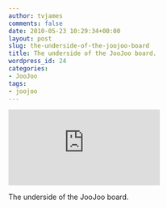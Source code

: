 ```yaml
---
author: tvjames
comments: false
date: 2010-05-23 10:29:34+00:00
layout: post
slug: the-underside-of-the-joojoo-board
title: The underside of the JooJoo board.
wordpress_id: 24
categories:
- JooJoo
tags:
- joojoo
---
```


![20100523002.jpg](http://www.thomasvjames.com/blog/includes/thumb.php?file=../uploads/20100523002.jpg&max_width=500&max_height=500&quality=100)  

The underside of the JooJoo board.
